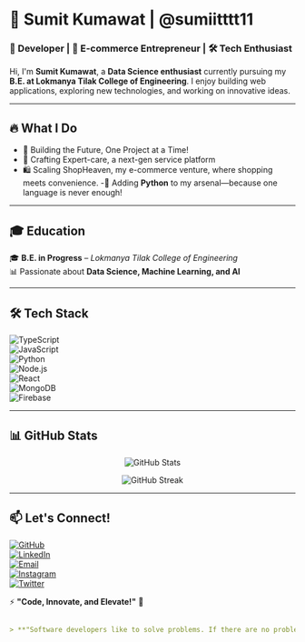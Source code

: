 # 🌟 Sumit Kumawat | @sumiitttt11  
### 🚀 Developer | 🛒 E-commerce Entrepreneur | 🛠️ Tech Enthusiast  

Hi, I'm **Sumit Kumawat**, a **Data Science enthusiast** currently pursuing my **B.E. at Lokmanya Tilak College of Engineering**. I enjoy building web applications, exploring new technologies, and working on innovative ideas.  

---

## 🔥 What I Do  
- 🚀 Building the Future, One Project at a Time!
- 🔧 Crafting Expert-care, a next-gen service platform
- 🛍️ Scaling ShopHeaven, my e-commerce venture, where shopping meets convenience.
-🐍 Adding **Python** to my arsenal—because one language is never enough! 

---

## 🎓 Education  
🎓 **B.E. in Progress** – *Lokmanya Tilak College of Engineering*  
📊 Passionate about **Data Science, Machine Learning, and AI**  

---

## 🛠️ Tech Stack  

![TypeScript](https://img.shields.io/badge/-TypeScript-3178C6?style=flat&logo=typescript&logoColor=fff)  
![JavaScript](https://img.shields.io/badge/-JavaScript-F7DF1E?style=flat&logo=javascript&logoColor=000)  
![Python](https://img.shields.io/badge/-Python-3776AB?style=flat&logo=python&logoColor=fff)  
![Node.js](https://img.shields.io/badge/-Node.js-339933?style=flat&logo=nodedotjs&logoColor=fff)  
![React](https://img.shields.io/badge/-React-61DAFB?style=flat&logo=react&logoColor=000)  
![MongoDB](https://img.shields.io/badge/-MongoDB-47A248?style=flat&logo=mongodb&logoColor=fff)  
![Firebase](https://img.shields.io/badge/-Firebase-FFCA28?style=flat&logo=firebase&logoColor=000)  

---

## 📊 GitHub Stats  

<p align="center">
  <img src="https://github-readme-stats.vercel.app/api?username=sumiitttt11&show_icons=true&theme=tokyonight" alt="GitHub Stats" />
</p>

<p align="center">
  <img src="https://github-readme-streak-stats.herokuapp.com/?user=sumiitttt11&theme=tokyonight" alt="GitHub Streak" />
</p>

---

## 📫 Let's Connect!  

[![GitHub](https://img.shields.io/badge/GitHub-000?style=for-the-badge&logo=github&logoColor=white)](https://github.com/sumiitttt11)  
[![LinkedIn](https://img.shields.io/badge/LinkedIn-0077B5?style=for-the-badge&logo=linkedin&logoColor=white)](https://linkedin.com/in/sumiitttt11)  
[![Email](https://img.shields.io/badge/Email-D14836?style=for-the-badge&logo=gmail&logoColor=white)](mailto:kumawatsumit984@gmail.com)  
[![Instagram](https://img.shields.io/badge/Instagram-E4405F?style=for-the-badge&logo=instagram&logoColor=white)](https://www.instagram.com/sumiiitt.af)  
[![Twitter](https://img.shields.io/badge/Twitter-1DA1F2?style=for-the-badge&logo=twitter&logoColor=white)](https://twitter.com/sumiitttt11)  

⚡ **"Code, Innovate, and Elevate!"** 🚀  
```md

> **"Software developers like to solve problems. If there are no problems available, they will create their own."** 😆💻  

